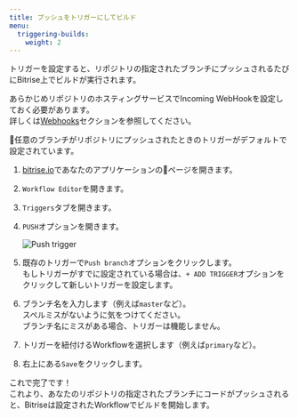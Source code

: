 ```yaml
---
title: プッシュをトリガーにしてビルド
menu:
  triggering-builds:
    weight: 2
---
```

トリガーを設定すると、リポジトリの指定されたブランチにプッシュされるたびにBitrise上でビルドが実行されます。

あらかじめリポジトリのホスティングサービスでIncoming WebHookを設定しておく必要があります。  
詳しくは[Webhooks](/webhooks/index)セクションを参照してください。

任意のブランチがリポジトリにプッシュされたときのトリガーがデフォルトで設定されています。  

1. [bitrise.io](https://www.bitrise.io)であなたのアプリケーションのページを開きます。
2. `Workflow Editor`を開きます。
3. `Triggers`タブを開きます。
4. `PUSH`オプションを開きます。

   ![Push trigger](/img/getting-started/triggering-builds/push-trigger.png)
5. 既存のトリガーで`Push branch`オプションをクリックします。  
   もしトリガーがすでに設定されている場合は、`+ ADD TRIGGER`オプションをクリックして新しいトリガーを設定します。
6. ブランチ名を入力します（例えば`master`など）。  
   スペルミスがないように気をつけてください。  
   ブランチ名にミスがある場合、トリガーは機能しません。
7. トリガーを紐付けるWorkflowを選択します（例えば`primary`など）。
8. 右上にある`Save`をクリックします。

これで完了です！  
これより、あなたのリポジトリの指定されたブランチにコードがプッシュされると、Bitriseは設定されたWorkflowでビルドを開始します。
